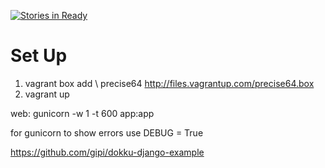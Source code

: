 [![Stories in Ready](https://badge.waffle.io/politicalframing/politicalframing.png?label=ready&title=Ready)](https://waffle.io/politicalframing/politicalframing)
# Set Up
1. vagrant box add \ precise64 http://files.vagrantup.com/precise64.box
2. vagrant up

web: gunicorn -w 1 -t 600 app:app

for gunicorn to show errors use DEBUG = True


https://github.com/gipi/dokku-django-example